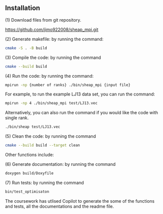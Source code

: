 ## Installation
(1) Download files from git repository.

https://github.com/jimo922008/sheap_mpi.git

(2) Generate makefile: by running the command:
```bash
cmake -S . -B build
```

(3) Compile the code: by running the command 
```bash
cmake --build build
```

(4) Run the code: by running the command:
```bash
mpirun -np {number of ranks} ./bin/sheap_mpi {input file} 
```
For example, to run the example LJ13 data set, you can run the command:
```bash
mpirun -np 4 ./bin/sheap_mpi test/LJ13.vec
```
Alternatively, you can also run the command if you would like the code with single rank. 
```bash
./bin/sheap test/LJ13.vec
```

(5) Clean the code: by running the command 
```bash
cmake --build build --target clean
```

Other functions include: 

(6) Generate documentation: by running the command 
```bash
doxygen build/Doxyfile
```

(7) Run tests: by running the command 
```bash
bin/test_optimisaton
```

The coursework has utlised Copilot to generate the some of the functions and tests, all the documentations and the readme file. 

